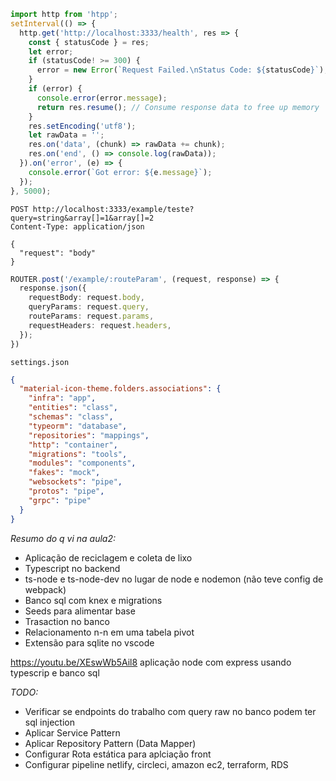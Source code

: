
```ts
import http from 'htpp';
setInterval(() => {
  http.get('http://localhost:3333/health', res => {
    const { statusCode } = res;
    let error;
    if (statusCode! >= 300) {
      error = new Error(`Request Failed.\nStatus Code: ${statusCode}`);
    }
    if (error) {
      console.error(error.message);
      return res.resume(); // Consume response data to free up memory
    }
    res.setEncoding('utf8');
    let rawData = '';
    res.on('data', (chunk) => rawData += chunk);
    res.on('end', () => console.log(rawData));
  }).on('error', (e) => {
    console.error(`Got error: ${e.message}`);
  });
}, 5000);
```

```http
POST http://localhost:3333/example/teste?query=string&array[]=1&array[]=2
Content-Type: application/json

{
  "request": "body"
}
```

```ts
ROUTER.post('/example/:routeParam', (request, response) => {
  response.json({
    requestBody: request.body,
    queryParams: request.query,
    routeParams: request.params,
    requestHeaders: request.headers,
  });
})
```


`settings.json`
```json
{
  "material-icon-theme.folders.associations": {
    "infra": "app",
    "entities": "class",
    "schemas": "class",
    "typeorm": "database",
    "repositories": "mappings",
    "http": "container",
    "migrations": "tools",
    "modules": "components",
    "fakes": "mock",
    "websockets": "pipe",
    "protos": "pipe",
    "grpc": "pipe"
  }
}
```

<!-- RestController Methods: index, store, show, update, destroy -->
<!-- FullMVCCOntroller Methods: create, edit -->



*Resumo do q vi na aula2:*
- Aplicação de reciclagem e coleta de lixo
- Typescript no backend
- ts-node e ts-node-dev no lugar de node e nodemon (não teve config de webpack)
- Banco sql com knex e migrations
- Seeds para alimentar base
- Trasaction no banco
- Relacionamento n-n em uma tabela pivot
- Extensão para sqlite no vscode


https://youtu.be/XEswWb5Ail8
aplicação node com express usando typescrip e banco sql


*TODO:*
  - Verificar se endpoints do trabalho com query raw no banco podem ter sql injection
 - Aplicar Service Pattern
 - Aplicar Repository Pattern (Data Mapper)
 - Configurar Rota estática para aplciação front
 - Configurar pipeline netlify, circleci, amazon ec2, terraform, RDS
